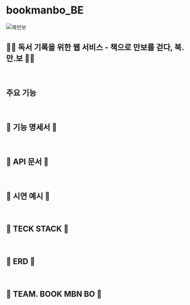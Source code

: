 # bookmanbo_BE


![북만보]()

## 📖👣 독서 기록을 위한 웹 서비스 - 책으로 만보를 걷다, 북.만.보 📖👣
<br>

## 주요 기능
<br>

## 📖 기능 명세서 👣
<br>

## 📖 API 문서 👣
<br>

## 📖 시연 예시 👣
<br>

## 📖 TECK STACK 👣
<br>

## 📖 ERD 👣
<br>

## 📖 TEAM. BOOK MBN BO 👣
<br>




